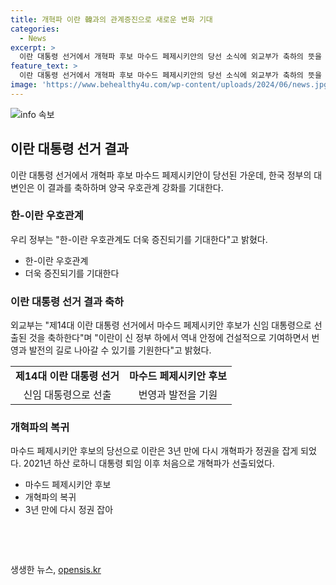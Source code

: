 ```yaml
---
title: 개혁파 이란 韓과의 관계증진으로 새로운 변화 기대
categories:
  - News
excerpt: >
  이란 대통령 선거에서 개혁파 후보 마수드 페제시키안의 당선 소식에 외교부가 축하의 뜻을 밝혔다. 이에 대한 기대와 함께, 이란의 안정과 발전을 기원하는 메시지도 담겨있다. 이번 선거로 이란은 3년 만에 개혁파 정권을 다시 선택한 것으로, 이란의 정치 상황이 변화하고 있는 상황을 반영하고 있다. 페제시키안 후보의 예상 밖의 1위 당선으로 인한 이번 선거의 의미와 전망이 주목받을 전망이다.
feature_text: >
  이란 대통령 선거에서 개혁파 후보 마수드 페제시키안의 당선 소식에 외교부가 축하의 뜻을 밝혔다. 이에 대한 기대와 함께, 이란의 안정과 발전을 기원하는 메시지도 담겨있다. 이번 선거로 이란은 3년 만에 개혁파 정권을 다시 선택한 것으로, 이란의 정치 상황이 변화하고 있는 상황을 반영하고 있다. 페제시키안 후보의 예상 밖의 1위 당선으로 인한 이번 선거의 의미와 전망이 주목받을 전망이다.
image: 'https://www.behealthy4u.com/wp-content/uploads/2024/06/news.jpg'
---
```


<p><img src="https://www.behealthy4u.com/wp-content/uploads/2024/06/news.jpg" alt="info 속보" /></p>

<h2 data-ke-size="size26">이란 대통령 선거 결과</h2>

<p data-ke-size="size16">이란 대통령 선거에서 개혁파 후보 마수드 페제시키안이 당선된 가운데, 한국 정부의 대변인은 이 결과를 축하하며 양국 우호관계 강화를 기대한다.</p>

<h3>한-이란 우호관계</h3>

<p data-ke-size="size16">우리 정부는 "한-이란 우호관계도 더욱 증진되기를 기대한다"고 밝혔다.</p>

<ul>
  <li>한-이란 우호관계</li>
  <li>더욱 증진되기를 기대한다</li>
</ul>

<h3>이란 대통령 선거 결과 축하</h3>

<p data-ke-size="size16">외교부는 "제14대 이란 대통령 선거에서 마수드 페제시키안 후보가 신임 대통령으로 선출된 것을 축하한다"며 "이란이 신 정부 하에서 역내 안정에 건설적으로 기여하면서 번영과 발전의 길로 나아갈 수 있기를 기원한다"고 밝혔다.</p>

<table>
  <tr>
    <td style="text-align: center; height: 17px;"><b>제14대 이란 대통령 선거</b></td>
    <td style="text-align: center; height: 17px;"><b>마수드 페제시키안 후보</b></td>
  </tr>
  <tr>
    <td style="text-align: center; height: 17px;">신임 대통령으로 선출</td>
    <td style="text-align: center; height: 17px;">번영과 발전을 기원</td>
  </tr>
</table>

<h3>개혁파의 복귀</h3>

<p data-ke-size="size16">마수드 페제시키안 후보의 당선으로 이란은 3년 만에 다시 개혁파가 정권을 잡게 되었다. 2021년 하산 로하니 대통령 퇴임 이후 처음으로 개혁파가 선출되었다.</p>

<ul>
  <li>마수드 페제시키안 후보</li>
  <li>개혁파의 복귀</li>
  <li>3년 만에 다시 정권 잡아</li>
</ul>

<p data-ke-size="size16">&nbsp;</p>

<p data-ke-size="size16">&nbsp;</p>
생생한 뉴스, <a href="https://opensis.kr" rel="dofollow">opensis.kr</a>


